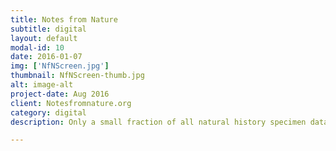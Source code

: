 ```yaml
---
title: Notes from Nature
subtitle: digital
layout: default
modal-id: 10
date: 2016-01-07
img: ['NfNScreen.jpg']
thumbnail: NfNScreen-thumb.jpg
alt: image-alt
project-date: Aug 2016
client: Notesfromnature.org
category: digital
description: Only a small fraction of all natural history specimen data is available digitally, while the vast majority remains locked away from view and use. The Notes from Nature transcription project is a citizen science platform built to address this problem by helping to digitize the world’s biological collections. The redesign of notesfromnature.org was created with easy calls to action and a renewed focus on connecting the people behind the research with the community.

---
```

